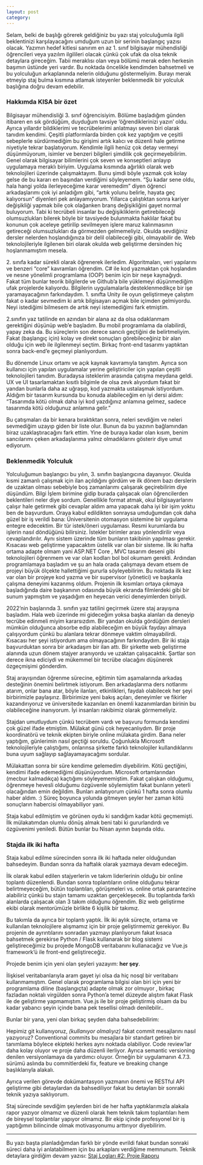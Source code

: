 ```yaml
---
layout: post
category: 
---
```


Selam, belki de başlığı görerek geldiğiniz bu yazı staj yolculuğumla ilgili beklentinizi karşılayacağını umduğum uzun bir serinin başlangıç yazısı olacak. Yazımın hedef kitlesi sanırım en az 1. sınıf bilgisayar mühendisliği öğrencileri veya yazılım ilgilileri olacak çünkü çok ufak da olsa teknik detaylara gireceğim. Tabii meraklısı olan veya bölümü merak eden herkesin başımın üstünde yeri vardır. Bu noktada öncelikle kendimden bahsetmeli ve bu yolculuğun arkaplanında nelerin olduğunu göstermeliyim. Burayı merak etmeyip staj bulma kısmına atlamak isteyenler beklenmedik bir yolculuk başlığına doğru devam edebilir.

### Hakkımda KISA bir özet

Bilgisayar mühendisliği 3. sınıf öğrencisiyim. Bölüme başladığım günden itibaren en sık gördüğüm, duyduğum tavsiye ‘öğrendiklerinizi yazın’ oldu. Ayrıca yıllardır bildiklerimi ve tecrübelerimi anlatmayı seven biri olarak tanıdım kendimi. Çeşitli platformlarda birden çok kez yaptığım ve çeşitli sebeplerle sürdürmediğim bu girişimi artık kalıcı ve düzenli hale getirme niyetiyle tekrar başlatıyorum. Kendimle ilgili henüz çok detay vermeyi düşünmüyorum, isimler ve benzeri bilgileri şimdilik çok geçirmeyebilirim. Genel olarak bilgisayar bilimlerini çok seven ve konseptleri anlayıp uygulamaya meraklı biriyim. Uygulama kısmında ağırlıklı olarak web teknolojileri üzerinde çalışmaktayım. Bunu şimdi böyle yazmak çok kolay gelse de bu kararı en başından verdiğimi söyleyemem. “Şu kadar sene oldu, hala hangi yolda ilerleyeceğime karar veremedim” diyen öğrenci arkadaşlarımı çok iyi anladığım gibi, “artık yolunu belirle, hayata geç kalıyorsun” diyenleri pek anlayamıyorum. Yıllarca çalıştıktan sonra kariyer değişikliği yapmak bile çok olağanken branş değişikliğini gayet normal buluyorum. Tabi ki tecrübeli insanlar bu değişikliklerin getirebileceği olumsuzlukları bilerek böyle bir tavsiyede bulunmakta haklılar fakat bu konunun çok aceleye getirilip sevilmeyen işlere maruz kalınmasının getireceği olumsuzlukları da görmezden gelmemeliyiz. Okulda sevdiğiniz dersler nelerden hoşlandığınıza bir delil olabileceği gibi, olmayabilir de. Web teknolojileriyle ilgilenen biri olarak okulda web geliştirme dersinden hiç hoşlanmamıştım mesela.

2\. sınıfa kadar sürekli olarak öğrenerek ilerledim. Algoritmaları, veri yapılarını ve benzeri “core” kavramları öğrendim. C# ile kod yazmaktan çok hoşlandım ve nesne yönelimli programlama (OOP) benim için bir neşe kaynağıydı. Fakat tüm bunlar teorik bilgilerde ve Github’a bile yüklemeyi düşünmediğim ufak projelerde kalıyordu. Bilgilerin uygulamalarla desteklenmedikçe bir işe yaramayacağının farkındaydım. 1. sınıfta Unity ile oyun geliştirmeye çalıştım fakat o kadar sevmedim ki artık bilgisayarı açmak bile içimden gelmiyordu. Neyi istediğimi bilmesem de artık neyi istemediğimi fark etmiştim.

2.sınıfın yaz tatilinde en azından bir alana az da olsa odaklanmam gerektiğini düşünüp web’e başladım. Bu mobil programlama da olabilirdi, yapay zeka da. Bu süreçlerin son derece sancılı geçtiğini de belirtmeliyim. Fakat (başlangıç için) kolay ve direkt sonuçları görebileceğiniz bir alan olduğu için web ile ilgilenmeyi seçtim. Birkaç front-end tasarımı yaptıktan sonra back-end’e geçmeyi planlıyordum.

Bu dönemde Linux ortamı ve açık kaynak kavramıyla tanıştım. Ayrıca son kullanıcı için yapılan uygulamalar yerine geliştiriciler için yapılan çeşitli teknolojileri tanıdım. Buradaysa isteklerim arasında çatışma meydana geldi. UX ve UI tasarlamaktan kısıtlı bilgimle de olsa zevk alıyordum fakat bir yandan bunlarla daha az uğraşıp, kod yazmakta ustalaşmak istiyordum. Aldığım bir tasarım kursunda bu konuda alabileceğim en iyi dersi aldım: “Tasarımda kötü olmak daha iyi kod yazdığınız anlamına gelmez, sadece tasarımda kötü olduğunuz anlamına gelir.”


Bu çatışmaları da bir kenara bıraktıktan sonra, neleri sevdiğim ve neleri sevmediğim uzayıp giden bir liste olur. Bunun da bu yazının bağlamından biraz uzaklaştıracağını fark ettim. Yine de buraya kadar olan kısım, benim sancılarımı çeken arkadaşlarıma yalnız olmadıklarını gösterir diye umut ediyorum.

### Beklenmedik Yolculuk

Yolculuğumun başlangıcı bu yılın, 3. sınıfın başlangıcına dayanıyor. Okulda kısmi zamanlı çalışmak için ilan açıldığını gördüm ve ilk dönem bazı derslerin de uzaktan olması sebebiyle boş zamanlarımı çalışarak geçirebilirim diye düşündüm. Bilgi İşlem birimine gidip burada çalışacak olan öğrencilerden beklentileri neler diye sordum. Genellikle format atmak, okul bilgisayarlarını çalışır hale getirmek gibi cevaplar aldım ama yapacak daha iyi bir işim yoktu ben de başvurdum. Oraya kabul edildikten sonraysa umduğumdan çok daha güzel bir iş verildi bana: Üniversitenin otomasyon sistemine bir uygulama entegre edecektim. Bir tür istek/öneri uygulaması. Resmi kurumlarda bu işlerin nasıl döndüğünü bilirsiniz. İstekler birimler arası yönlendirilir veya cevaplandırılır. Aynı sistem üzerinde tüm bunların takibinin yapılması gerekir. Kısacası web geliştirme yapacaktım üstelik var olan bir sisteme. İlk iki hafta ortama adapte olmam yani ASP.NET Core , MVC tasarım deseni gibi teknolojileri öğrenmem ve var olan kodları bol bol okumam gerekti. Ardından programlamaya başladım ve şu an hala orada çalışmaya devam etsem de projeyi büyük ölçekte hallettiğimi gururla söyleyebilirim. Bu noktada ilk kez var olan bir projeye kod yazma ve bir supervisor (yönetici) ve başkanla çalışma deneyimi kazanmış oldum. Projenin ilk kısımları ortaya çıkmaya başladığında daire başkanının odasında büyük ekranda filmlerdeki gibi bir sunum yapmıştım ve yaşadığım en heyecan verici deneyimlerden biriydi.

2022’nin başlarında 3. sınıfın yaz tatilini geçirmek üzere staj arayışına başladım. Hala web üzerinde mi gideceğim yoksa başka alanları da deneyip tecrübe edinmeli miyim kararsızdım. Bir yandan okulda gördüğüm dersleri mümkün olduğunca absorbe edip alabileceğim en büyük faydayı almaya çalışıyordum çünkü bu alanlara tekrar dönmeye vaktim olmayabilirdi. Kısacası her şeyi istiyordum ama olmayacağının farkındaydım. Bir iki staja başvurduktan sonra bir arkadaşım bir ilan attı. Bir şirkette web geliştirme alanında uzun dönem stajyer aranıyordu ve uzaktan çalışacaktık. Şartlar son derece ikna ediciydi ve mükemmel bir tecrübe olacağını düşünerek özgeçmişimi gönderdim.

Staj arayışından öğrenme sürecine, eğitimin tüm aşamalarında arkadaş desteğinin önemini belirtmek istiyorum. Ben arkadaşlarıma ders notlarımı atarım, onlar bana atar, böyle ilanları, etkinlikleri, faydalı olabilecek her şeyi birbirimizle paylaşırız. Birbirimize yeni bakış açıları, deneyimler ve fikirler kazandırıyoruz ve üniversitede kazanılan en önemli kazanımlardan birinin bu olabileceğine inanıyorum. İyi insanları rakibimiz olarak görmemeliyiz.

Stajdan umutluydum çünkü tecrübem vardı ve başvuru formunda kendimi çok güzel ifade etmiştim. Mülakat günü çok heyecanlıydım. Bir proje koordinatörü ve teknik ekipten biriyle online mülakata girdim. Bana neler yaptığım, günlerimin nasıl geçtiği soruldu. Çoğunlukla Microsoft teknolojileriyle çalıştığımı, onlarınsa şirkette farklı teknolojiler kullandıklarını buna uyum sağlayıp sağlayamayacağımı sordular.

Mülakattan sonra bir süre kendime gelemedim diyebilirim. Kötü geçtiğini, kendimi ifade edemediğimi düşünüyordum. Microsoft ortamlarından (mecbur kalmadıkça) kaçtığımı söyleyememiştim. Fakat çalışkan olduğumu, öğrenmeye hevesli olduğumu özgüvenle söylemiştim fakat bunların yeterli olacağından emin değildim. Bunları anlatıyorum çünkü 1 hafta sonra olumlu haber aldım. :) Süreç boyunca yolunda gitmeyen şeyler her zaman kötü sonuçların habercisi olmayabiliyor yani.

Staja kabul edilmiştim ve görünen oydu ki sandığım kadar kötü geçmemişti. İlk mülakatımdan olumlu dönüş almak beni tabi ki gururlandırdı ve özgüvenimi yeniledi. Bütün bunlar bu Nisan ayının başında oldu.

### Stajda ilk iki hafta

Staja kabul edilme sürecinden sonra ilk iki haftada neler olduğundan bahsedeyim. Bundan sonra da haftalık olarak yazmaya devam edeceğim.

İlk olarak kabul edilen stajyerlerin ve takım liderlerinin olduğu bir online toplantı düzenlendi. Bundan sonra toplantıların online olduğunu tekrar belirtmeyeceğim, bütün toplantıları, görüşmeleri vs. online ortak parantezine alabiliriz çünkü bu stajın tamamı uzaktan gerçekleşecek. Bu toplantıda farklı alanlarda çalışacak olan 3 takım olduğunu öğrendim. Biz web geliştirme ekibi olarak mentorümüzle birlikte 6 kişilik bir takımız.

Bu takımla da ayrıca bir toplantı yaptık. İlk iki aylık süreçte, ortama ve kullanılan teknolojilere alışmamız için bir proje geliştirmemiz gerekiyor. Bu projenin de ayrıntılarını sonradan yazmayı planlıyorum fakat kısaca bahsetmek gerekirse Python / Flask kullanarak bir blog sistemi geliştireceğimiz bu projede MongoDB veritabanını kullanacağız ve Vue.js framework’ü ile front-end geliştireceğiz.

Projede benim için yeni olan şeyleri yazayım: **her şey**.

İlişkisel veritabanlarıyla aram gayet iyi olsa da hiç nosql bir veritabanı kullanmamıştım. Genel olarak programlama bilgisi olan biri için yeni bir programlama diline (başlangıçta) adapte olmak zor olmuyor , birkaç fazladan noktalı virgülden sonra Python’a temel düzeyde alıştım fakat Flask ile de geliştirme yapmamıştım. Vue.js ile bir proje geliştirmiş olsam da bu kadar yabancı şeyin içinde bana pek tesellisi olmadı denilebilir..

Bunlar bir yana, yeni olan birkaç şeyden daha bahsedebilirim:

Hepimiz git kullanıyoruz, _(kullanıyor olmalıyız)_ fakat commit mesajlarını nasıl yazıyoruz? Conventional commits bu mesajlara bir standart getiren bir tanımlama böylece ekipteki herkes aynı noktada olabiliyor. Code review’lar daha kolay oluyor ve proje daha düzenli ilerliyor. Ayrıca semantic versioning denilen versiyonlamaya da yardımcı oluyor. Örneğin bir uygulamanın 4.7.3. sürümü aslında bu commitlerdeki fix, feature ve breaking change başlıklarıyla alakalı.

Ayrıca verilen görevde dokümantasyon yazmanın önemi ve RESTful API geliştirme gibi detaylardan da bahsediliyor fakat bu detayları bir sonraki teknik yazıya saklıyorum.

Staj sürecinde sevdiğim şeylerden biri de her hafta yaptıklarımızla alakala rapor yazıyor olmamız ve düzenli olarak hem teknik takım toplantıları hem de bireysel toplantılar yapıyor olmamız. Bir ekip içinde profesyonel bir iş yaptığımın bilincinde olmak motivasyonumu arttırıyor diyebilirim.

<hr>

Bu yazı başta planladığımdan farklı bir yönde evrildi fakat bundan sonraki süreci daha iyi anlatabilmem için bu arkaplanı verdiğime memnunum.
Teknik detaylara girdiğim devam yazısı: <a href='/staj-loglar%C4%B1-2-proje-raporu.html'> Staj Logları #2: Proje Raporu<a>

